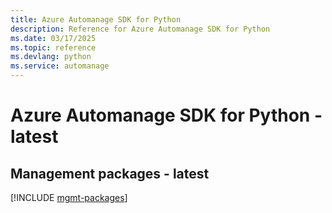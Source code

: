 ```yaml
---
title: Azure Automanage SDK for Python
description: Reference for Azure Automanage SDK for Python
ms.date: 03/17/2025
ms.topic: reference
ms.devlang: python
ms.service: automanage
---
```

# Azure Automanage SDK for Python - latest

## Management packages - latest
[!INCLUDE [mgmt-packages](automanage-mgmt-index.md)]